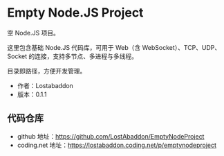 # Empty Node.JS Project

空 Node.JS 项目。

这里包含基础 Node.JS 代码库，可用于 Web（含 WebSocket）、TCP、UDP、Socket 的连接，支持多节点、多进程与多线程。

目录即路径，方便开发管理。

-	作者：Lostabaddon
-	版本：0.1.1

## 代码仓库

-	github 地址：https://github.com/LostAbaddon/EmptyNodeProject
-	coding.net 地址：https://lostabaddon.coding.net/p/emptynodeproject